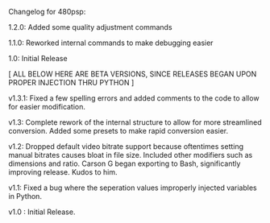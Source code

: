 Changelog for 480psp:

1.2.0: Added some quality adjustment commands

1.1.0: Reworked internal commands to make debugging easier

1.0: Initial Release

[ ALL BELOW HERE ARE BETA VERSIONS, SINCE RELEASES BEGAN UPON PROPER INJECTION THRU PYTHON ]

v1.3.1: Fixed a few spelling errors and added comments to the code to allow 
for easier modification.

v1.3: Complete rework of the internal structure to allow for more streamlined conversion. Added some
presets to make rapid conversion easier.

v1.2: Dropped default video bitrate support because oftentimes setting manual 
bitrates causes bloat in file size. Included other modifiers such as dimensions 
and ratio. Carson G began exporting to Bash, significantly improving release.
Kudos to him.

v1.1: Fixed a bug where the seperation values improperly injected variables in Python. 

v1.0 : Initial Release.
